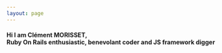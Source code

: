 ```yaml
---
layout: page
---
```

<h4 class='title-sub'>Hi I am Clément MORISSET,<br>
Ruby On Rails enthusiastic, benevolant coder and JS framework digger
</h4>
